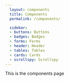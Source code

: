 ```yaml
---
  layout: components
  title: Components
  permalink: /components/

  sidebar:
  - buttons: Buttons
  - badges: Badges
  - forms: Forms
  - header: Header
  - tables: Tables
  - cards: Cards
  - scrollspy: Scrollspy
---
```


This is the components page
